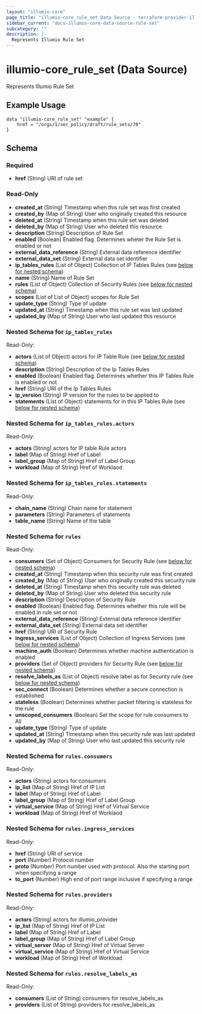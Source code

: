 ```yaml
---
layout: "illumio-core"
page_title: "illumio-core_rule_set Data Source - terraform-provider-illumio-core"
sidebar_current: "docs-illumio-core-data-source-rule-set"
subcategory: ""
description: |-
  Represents Illumio Rule Set
---
```


# illumio-core_rule_set (Data Source)

Represents Illumio Rule Set

Example Usage
------------

```hcl
data "illumio-core_rule_set" "example" {
    href = "/orgs/1/sec_policy/draft/rule_sets/70"
}
```

## Schema

### Required

- **href** (String) URI of rule set


### Read-Only

- **created_at** (String) Timestamp when this rule set was first created
- **created_by** (Map of String) User who originally created this resource
- **deleted_at** (String) Timestamp when this rule set was deleted
- **deleted_by** (Map of String) User who deleted this resource
- **description** (String) Description of Rule Set
- **enabled** (Boolean) Enabled flag. Determines wheter the Rule Set is enabled or not
- **external_data_reference** (String) External data reference identifier
- **external_data_set** (String) External data set identifier
- **ip_tables_rules** (List of Object) Collection of IP Tables Rules (see [below for nested schema](#nestedatt--ip_tables_rules))
- **name** (String) Name of Rule Set
- **rules** (List of Object) Collection of Security Rules (see [below for nested schema](#nestedatt--rules))
- **scopes** (List of List of Object) scopes for Rule Set
- **update_type** (String) Type of update
- **updated_at** (String) Timestamp when this rule set was last updated
- **updated_by** (Map of String) User who last updated this resource

<a id="nestedatt--ip_tables_rules"></a>
### Nested Schema for `ip_tables_rules`

Read-Only:

- **actors** (List of Object) actors for IP Table Rule (see [below for nested schema](#nestedobjatt--ip_tables_rules--actors))
- **description** (String) Description of the Ip Tables Rules
- **enabled** (Boolean) Enabled flag. Determines whether this IP Tables Rule is enabled or not
- **href** (String) URI of the Ip Tables Rules
- **ip_version** (String) IP version for the rules to be applied to
- **statements** (List of Object) statements for in this IP Tables Rule (see [below for nested schema](#nestedobjatt--ip_tables_rules--statements))

<a id="nestedobjatt--ip_tables_rules--actors"></a>
### Nested Schema for `ip_tables_rules.actors`

Read-Only:

- **actors** (String) actors for IP table Rule actors
- **label** (Map of String) Href of Label 
- **label_group** (Map of String) Href of Label Group
- **workload** (Map of String) Href of Worklaod


<a id="nestedobjatt--ip_tables_rules--statements"></a>
### Nested Schema for `ip_tables_rules.statements`

Read-Only:

- **chain_name** (String) Chain name for statement
- **parameters** (String) Parameters of statements
- **table_name** (String) Name of the table



<a id="nestedatt--rules"></a>
### Nested Schema for `rules`

Read-Only:

- **consumers** (Set of Object) Consumers for Security Rule (see [below for nested schema](#nestedobjatt--rules--consumers))
- **created_at** (String) Timestamp when this security rule was first created
- **created_by** (Map of String) User who originally created this security rule
- **deleted_at** (String) Timestamp when this security rule was deleted
- **deleted_by** (Map of String) User who deleted this security rule
- **description** (String) Description of Security Rule
- **enabled** (Boolean) Enabled flag. Determines whether this rule will be enabled in rule set or not
- **external_data_reference** (String) External data reference identifier
- **external_data_set** (String) External data set identifier
- **href** (String) URI of Security Rule
- **ingress_services** (List of Object) Collection of Ingress Services (see [below for nested schema](#nestedobjatt--rules--ingress_services))
- **machine_auth** (Boolean) Determines whether machine authentication is enabled
- **providers** (Set of Object) providers for Security Rule (see [below for nested schema](#nestedobjatt--rules--providers))
- **resolve_labels_as** (List of Object) resolve label as for Security rule (see [below for nested schema](#nestedobjatt--rules--resolve_labels_as))
- **sec_connect** (Boolean) Determines whether a secure connection is established
- **stateless** (Boolean) Determines whether packet filtering is stateless for the rule
- **unscoped_consumers** (Boolean) Set the scope for rule consumers to All
- **update_type** (String) Type of update
- **updated_at** (String) Timestamp when this security rule was last updated
- **updated_by** (Map of String) User who last updated this security rule

<a id="nestedobjatt--rules--consumers"></a>
### Nested Schema for `rules.consumers`

Read-Only:

- **actors** (String) actors for consumers
- **ip_list** (Map of String) Href of IP List
- **label** (Map of String) Href of Label
- **label_group** (Map of String) Href of Label Group
- **virtual_service** (Map of String) Href of Virtual Service
- **workload** (Map of String) Href of Worklaod

<a id="nestedobjatt--rules--ingress_services"></a>
### Nested Schema for `rules.ingress_services`

Read-Only:

- **href** (String) URI of service
- **port** (Number) Protocol number
- **proto** (Number) Port number used with protocol. Also the starting port when specifying a range
- **to_port** (Number) High end of port range inclusive if specifying a range


<a id="nestedobjatt--rules--providers"></a>
### Nested Schema for `rules.providers`

Read-Only:

- **actors** (String) actors for illumio_provider
- **ip_list** (Map of String) Href of IP List
- **label** (Map of String) Href of Label
- **label_group** (Map of String) Href of Label Group
- **virtual_server** (Map of String) Href of Virtual Server
- **virtual_service** (Map of String) Href of Virtual Service
- **workload** (Map of String) Href of Workload


<a id="nestedobjatt--rules--resolve_labels_as"></a>
### Nested Schema for `rules.resolve_labels_as`

Read-Only:

- **consumers** (List of String) consumers for resolve_labels_as
- **providers** (List of String) providers for resolve_labels_as



